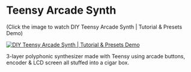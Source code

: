 # Teensy Arcade Synth
(Click the image to watch DIY Teensy Arcade Synth | Tutorial & Presets Demo)

[![DIY Teensy Arcade Synth | Tutorial & Presets Demo](https://img.youtube.com/vi/sXtFZuuaZ8I/0.jpg)](https://youtu.be/sXtFZuuaZ8I "DIY Teensy Arcade Synth | Tutorial & Presets Demo")

3-layer polyphonic synthesizer made with Teensy using arcade buttons, encoder &amp; LCD screen all stuffed into a cigar box.
